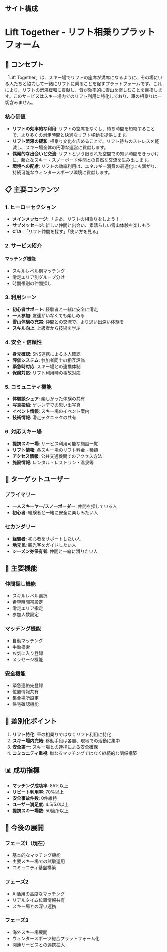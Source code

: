 ## サイト構成

# Lift Together - リフト相乗りプラットフォーム

## 🎿 コンセプト

「Lift Together」は、スキー場でリフトの座席が満席になるように、その場にいる人たちと協力して一緒にリフトに乗ることを促すプラットフォームです。これにより、リフトの渋滞緩和に貢献し、皆が効率的に雪山を楽しむことを目指します。このサービスはスキー場内でのリフト利用に特化しており、車の相乗りは一切含みません。

### 核心価値
- **リフトの効率的な利用**: リフトの空席をなくし、待ち時間を短縮することで、より多くの滑走時間と快適なリフト移動を提供します。
- **リフト渋滞の緩和**: 相乗り文化を広めることで、リフト待ちのストレスを軽減し、スキー場全体の円滑な運営に貢献します。
- **偶発的な出会いと交流**: リフトという限られた空間での短い時間をきっかけに、新たなスキー・スノーボード仲間との自然な交流を生み出します。
- **環境への配慮**: リフトの効率利用は、エネルギー消費の最適化にも繋がり、持続可能なウィンタースポーツ環境に貢献します。

## 📋 主要コンテンツ

### 1. ヒーローセクション
- **メインメッセージ**: 「さあ、リフトの相乗りをしよう！」
- **サブメッセージ**: 新しい仲間と出会い、素晴らしい雪山体験を楽しもう
- **CTA**: 「リフト仲間を探す」「使い方を見る」

### 2. サービス紹介
#### マッチング機能
- スキルレベル別マッチング
- 滑走エリア別グループ分け
- 時間帯別の仲間探し

### 3. 利用シーン
- **初心者サポート**: 経験者と一緒に安全に滑走
- **一人参加**: 友達がいなくても楽しめる
- **雪山体験の充実**: 仲間との交流で、より思い出深い体験を
- **スキル向上**: 上級者から技術を学ぶ

### 4. 安全・信頼性
- **身元確認**: SNS連携による本人確認
- **評価システム**: 参加者同士の相互評価
- **緊急時対応**: スキー場との連携体制
- **保険対応**: リフト利用時の事故対応

### 5. コミュニティ機能
- **体験談シェア**: 楽しかった体験の共有
- **写真投稿**: ゲレンデでの思い出写真
- **イベント情報**: スキー場のイベント案内
- **技術情報**: 滑走テクニックの共有

### 6. 対応スキー場
- **提携スキー場**: サービス利用可能な施設一覧
- **リフト情報**: 各スキー場のリフト料金・種類
- **アクセス情報**: 公共交通機関でのアクセス方法
- **施設情報**: レンタル・レストラン・温泉等

## 🎯 ターゲットユーザー

### プライマリー
- **一人スキーヤー/スノーボーダー**: 仲間を探している人
- **初心者**: 経験者と一緒に安全に楽しみたい人

### セカンダリー
- **経験者**: 初心者をサポートしたい人
- **地元民**: 観光客をガイドしたい人
- **シーズン券保有者**: 仲間と一緒に滑りたい人

## 📱 主要機能

### 仲間探し機能
- スキルレベル選択
- 希望時間帯設定
- 滑走エリア指定
- 参加人数設定

### マッチング機能
- 自動マッチング
- 手動検索
- お気に入り登録
- メッセージ機能

### 安全機能
- 緊急連絡先登録
- 位置情報共有
- 集合場所設定
- 帰宅確認機能

## 🌟 差別化ポイント

1. **リフト特化**: 車の相乗りではなくリフト利用に特化
2. **スキー場内完結**: 移動手段は各自、現地での活動に集中
3. **安全第一**: スキー場との連携による安全確保
4. **コミュニティ重視**: 単なるマッチングではなく継続的な関係構築

## 📊 成功指標

- **マッチング成功率**: 85%以上
- **リピート利用率**: 70%以上
- **安全事故件数**: 0件維持
- **ユーザー満足度**: 4.5/5.0以上
- **提携スキー場数**: 50箇所以上

## 🚀 今後の展開

### フェーズ1（現在）
- 基本的なマッチング機能
- 主要スキー場での試験運用
- コミュニティ基盤構築

### フェーズ2
- AI活用の高度なマッチング
- リアルタイム位置情報共有
- スキー場との深い連携

### フェーズ3
- 海外スキー場展開
- ウィンタースポーツ総合プラットフォーム化
- 関連サービスとの連携拡大
